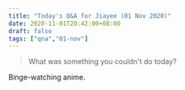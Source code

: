 ```yaml
---
title: "Today's Q&A for Jiayee (01 Nov 2020)"
date: 2020-11-01T20:42:00+08:00
draft: false
tags: ["qna","01-nov"]
---
```

> What was something you couldn't do today?

Binge-watching anime.
